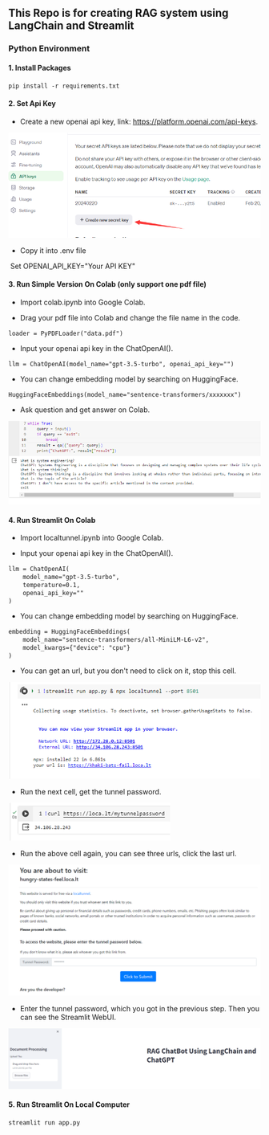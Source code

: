 ## This Repo is for creating RAG system using LangChain and Streamlit

### Python Environment

#### 1. Install Packages

```b
pip install -r requirements.txt
```

#### 2. Set Api Key

- Create a new openai api key, link: https://platform.openai.com/api-keys.

<img src="Images/create_api_key.png" alt="create_api_key" style="zoom:80%;" />

- Copy it into .env file

​	Set OPENAI_API_KEY="Your API KEY"

#### 3. Run Simple Version On Colab (only support one pdf file)
- Import colab.ipynb into Google Colab.

- Drag your pdf file into Colab and change the file name in the code.
```
loader = PyPDFLoader("data.pdf")
```

- Input your openai api key in the ChatOpenAI().

```
llm = ChatOpenAI(model_name="gpt-3.5-turbo", openai_api_key="")
```

- You can change embedding model by searching on HuggingFace.
```
HuggingFaceEmbeddings(model_name="sentence-transformers/xxxxxxx")
```

- Ask question and get answer on Colab.

<img src="Images/simple colab version.png" style="zoom:80%;" />	

#### 4. Run Streamlit On Colab
- Import localtunnel.ipynb into Google Colab.


- Input your openai api key in the ChatOpenAI().
```
llm = ChatOpenAI(
    model_name="gpt-3.5-turbo",
    temperature=0.1,
    openai_api_key=""
)
```

- You can change embedding model by searching on HuggingFace.
```
embedding = HuggingFaceEmbeddings(
    model_name="sentence-transformers/all-MiniLM-L6-v2",
    model_kwargs={"device": "cpu"}
)
```

- You can get an url, but you don't need to click on it, stop this cell.

<img src="Images/npx url.png" alt="npx url" style="zoom:80%;" />

- Run the next cell, get the tunnel password.

<img src="Images/get curl password.png" alt="get curl password" style="zoom:80%;" />

- Run the above cell again, you can see three urls, click the last url.

<img src="Images/password UI.png" alt="password UI" style="zoom:80%;" />

- Enter the tunnel password, which you got in the previous step. Then you can see the Streamlit WebUI.

<img src="Images/streamlit ui.png" alt="streamlit ui" style="zoom:80%;" />


#### 5. Run Streamlit On Local Computer

```
streamlit run app.py
```

